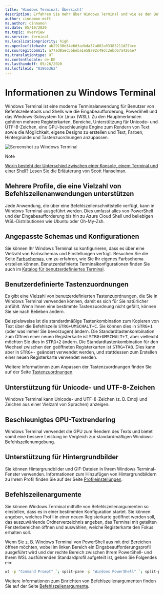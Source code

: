 ```yaml
---
title: 'Windows Terminal: Übersicht'
description: Erfahren Sie mehr über Windows Terminal und wie es den Befehlszeilenworkflow verbessern kann.
author: cinnamon-msft
ms.author: cinnamon
ms.date: 05/19/2020
ms.topic: overview
ms.service: terminal
ms.localizationpriority: high
ms.openlocfilehash: ab29130e34e6d3adbda37a002a03383211d27bce
ms.sourcegitcommit: a77ad8aec5bbeba1e58a92c49dc2ebd67a426ae7
ms.translationtype: HT
ms.contentlocale: de-DE
ms.lasthandoff: 05/26/2020
ms.locfileid: "83866362"
---
```

# <a name="what-is-windows-terminal"></a>Informationen zu Windows Terminal

Windows Terminal ist eine moderne Terminalanwendung für Benutzer von Befehlszeilentools und Shells wie die Eingabeaufforderung, PowerShell und das Windows-Subsystem für Linux (WSL). Zu den Hauptmerkmalen gehören mehrere Registerkarten, Bereiche, Unterstützung für Unicode- und UTF-8-Zeichen, eine GPU-beschleunigte Engine zum Rendern von Text sowie die Möglichkeit, eigene Designs zu erstellen und Text, Farben, Hintergründe und Tastenzuordnungen anzupassen.

![Screenshot zu Windows Terminal](./images/overview.png)

> [!NOTE]
> [Worin besteht der Unterschied zwischen einer Konsole, einem Terminal und einer Shell?](https://www.hanselman.com/blog/WhatsTheDifferenceBetweenAConsoleATerminalAndAShell.aspx) Lesen Sie die Erläuterung von Scott Hanselman.

## <a name="multiple-profiles-supporting-a-variety-of-command-line-applications"></a>Mehrere Profile, die eine Vielzahl von Befehlszeilenanwendungen unterstützen

Jede Anwendung, die über eine Befehlszeilenschnittstelle verfügt, kann in Windows Terminal ausgeführt werden. Dies umfasst alles von PowerShell und der Eingabeaufforderung bis hin zu Azure Cloud Shell und beliebigen WSL-Distributionen wie Ubuntu oder Oh-My-Zsh.

## <a name="customized-schemes-and-configurations"></a>Angepasste Schemas und Konfigurationen

Sie können Ihr Windows Terminal so konfigurieren, dass es über eine Vielzahl von Farbschemas und Einstellungen verfügt. Besuchen Sie die Seite [Farbschemas](./customize-settings/color-schemes.md), um zu erfahren, wie Sie Ihr eigenes Farbschema erstellen können. Benutzerdefinierte Terminalkonfigurationen finden Sie auch im [Katalog für benutzerdefiniertes Terminal](./custom-terminal-gallery/powerline-in-powershell.md).

## <a name="custom-key-bindings"></a>Benutzerdefinierte Tastenzuordnungen

Es gibt eine Vielzahl von benutzerdefinierten Tastenzuordnungen, die Sie in Windows Terminal verwenden können, damit es sich für Sie natürlicher anfühlt. Wenn Ihnen eine bestimmte Tastenzuordnung nicht gefällt, können Sie sie nach Belieben ändern.

Beispielsweise ist die standardmäßige Tastenkombination zum Kopieren von Text über die Befehlszeile <kbd>STRG+UMSCHALT+C</kbd>. Sie können dies in <kbd>STRG+1</kbd> (oder was immer Sie bevorzugen) ändern. Die Standardtastenkombination zum Öffnen einer neuen Registerkarte ist <kbd>STRG+UMSCHALT+T</kbd>, aber vielleicht möchten Sie dies in <kbd>STRG+2</kbd> ändern. Die Standardtastenkombination für den Wechsel zwischen den geöffneten Registerkarten ist <kbd>STRG+TAB</kbd>. Dies kann aber in <kbd>STRG+-</kbd> geändert verwendet werden, und stattdessen zum Erstellen einer neuen Registerkarte verwendet werden.

Weitere Informationen zum Anpassen der Tastenzuordnungen finden Sie auf der Seite [Tastenzuordnungen](./customize-settings/key-bindings.md).

## <a name="unicode-and-utf-8-character-support"></a>Unterstützung für Unicode- und UTF-8-Zeichen

Windows Terminal kann Unicode- und UTF-8-Zeichen (z. B. Emoji und Zeichen aus einer Vielzahl von Sprachen) anzeigen.

## <a name="gpu-accelerated-text-rendering"></a>Beschleunigtes GPU-Textrendering

Windows Terminal verwendet die GPU zum Rendern des Texts und bietet somit eine bessere Leistung im Vergleich zur standardmäßigen Windows-Befehlszeilenumgebung.

## <a name="background-image-support"></a>Unterstützung für Hintergrundbilder

Sie können Hintergrundbilder und GIF-Dateien in Ihrem Windows Terminal-Fenster verwenden. Informationen zum Hinzufügen von Hintergrundbildern zu Ihrem Profil finden Sie auf der Seite [Profileinstellungen](./customize-settings/profile-settings.md#background-image-settings).

## <a name="command-line-arguments"></a>Befehlszeilenargumente

Sie können Windows Terminal mithilfe von Befehlszeilenargumenten so einstellen, dass es in einer bestimmten Konfiguration startet. Sie können angeben, welches Profil in einer neuen Registerkarte geöffnet werden soll, das auszuwählende Ordnerverzeichnis angeben, das Terminal mit geteilten Fensterbereichen öffnen und auswählen, welche Registerkarte den Fokus erhalten soll.

Wenn Sie z. B. Windows Terminal von PowerShell aus mit drei Bereichen öffnen möchten, wobei im linken Bereich ein Eingabeaufforderungsprofil ausgeführt wird und der rechte Bereich zwischen Ihrem PowerShell- und Ihrem WSL ausführenden Standardprofil aufgeteilt ist, geben Sie Folgendes ein:

```bash
wt -p "Command Prompt" `; split-pane -p "Windows PowerShell" `; split-pane -H wsl.exe
```

Weitere Informationen zum Einrichten von Befehlszeilenargumenten finden Sie auf der Seite [Befehlszeilenargumente](./command-line-arguments.md).
